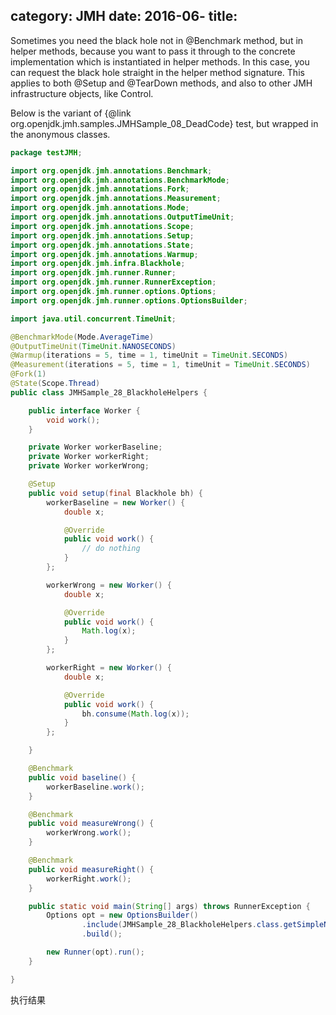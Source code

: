 category: JMH
date: 2016-06-
title:
---

Sometimes you need the black hole not in @Benchmark method, but in
helper methods, because you want to pass it through to the concrete
implementation which is instantiated in helper methods. In this case,
you can request the black hole straight in the helper method signature.
This applies to both @Setup and @TearDown methods, and also to other
JMH infrastructure objects, like Control.

Below is the variant of {@link org.openjdk.jmh.samples.JMHSample_08_DeadCode}
test, but wrapped in the anonymous classes.

```java
package testJMH;

import org.openjdk.jmh.annotations.Benchmark;
import org.openjdk.jmh.annotations.BenchmarkMode;
import org.openjdk.jmh.annotations.Fork;
import org.openjdk.jmh.annotations.Measurement;
import org.openjdk.jmh.annotations.Mode;
import org.openjdk.jmh.annotations.OutputTimeUnit;
import org.openjdk.jmh.annotations.Scope;
import org.openjdk.jmh.annotations.Setup;
import org.openjdk.jmh.annotations.State;
import org.openjdk.jmh.annotations.Warmup;
import org.openjdk.jmh.infra.Blackhole;
import org.openjdk.jmh.runner.Runner;
import org.openjdk.jmh.runner.RunnerException;
import org.openjdk.jmh.runner.options.Options;
import org.openjdk.jmh.runner.options.OptionsBuilder;

import java.util.concurrent.TimeUnit;

@BenchmarkMode(Mode.AverageTime)
@OutputTimeUnit(TimeUnit.NANOSECONDS)
@Warmup(iterations = 5, time = 1, timeUnit = TimeUnit.SECONDS)
@Measurement(iterations = 5, time = 1, timeUnit = TimeUnit.SECONDS)
@Fork(1)
@State(Scope.Thread)
public class JMHSample_28_BlackholeHelpers {

    public interface Worker {
        void work();
    }

    private Worker workerBaseline;
    private Worker workerRight;
    private Worker workerWrong;

    @Setup
    public void setup(final Blackhole bh) {
        workerBaseline = new Worker() {
            double x;

            @Override
            public void work() {
                // do nothing
            }
        };

        workerWrong = new Worker() {
            double x;

            @Override
            public void work() {
                Math.log(x);
            }
        };

        workerRight = new Worker() {
            double x;

            @Override
            public void work() {
                bh.consume(Math.log(x));
            }
        };

    }

    @Benchmark
    public void baseline() {
        workerBaseline.work();
    }

    @Benchmark
    public void measureWrong() {
        workerWrong.work();
    }

    @Benchmark
    public void measureRight() {
        workerRight.work();
    }

    public static void main(String[] args) throws RunnerException {
        Options opt = new OptionsBuilder()
                .include(JMHSample_28_BlackholeHelpers.class.getSimpleName())
                .build();

        new Runner(opt).run();
    }

}

```
执行结果
```java


```
